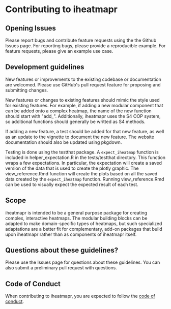 # Contributing to iheatmapr

## Opening Issues

Please report bugs and contribute feature requests using the the Github Issues page. For reporting bugs, please provide a reproducible example. For feature requests, please give an example use case.

## Development guidelines

New features or improvements to the existing codebase or documentation are welcomed. Please use GitHub's pull request feature for proposing and submitting changes.  

New features or changes to existing features should mimic the style used for existing features. For example, if adding a new modular component that can be added onto a complex heatmap, the name of the new function should start with "add_". Additionally, iheatmapr uses the S4 OOP system, so additional functions should generally be writted as S4 methods. 

If adding a new feature, a test should be added for that new feature, as well as an update to the vignette to document the new feature.  The website documentation should also be updated using pkgdown.  

Testing is done using the testthat package. A `expect_iheatmap` function is included in helper_expectation.R in the tests/testthat directory. This function wraps a few expectations.  In particular, the expectation will create a saved version of the data that is used to create the plotly graphic.  The view_reference.Rmd function will create the plots based on all the saved data created by the `expect_iheatmap` function.  Running view_reference.Rmd can be used to visually expect the expected result of each test.

## Scope

iheatmapr is intended to be a general purpose package for creating complex, interactive heatmaps. The modular building blocks can be adapted to make domain-specific types of heatmaps, but such specialized adaptations are a better fit for complementary, add-on packages that build upon iheatmapr rather than as components of iheatmapr itself. 

## Questions about these guidelines?

Please use the Issues page for questions about these guidelines. You can also submit a preliminary pull request with questions. 

## Code of Conduct

When contributing to iheatmapr, you are expected to follow the [code of conduct](https://github.com/AliciaSchep/iheatmapr/blob/master/CONDUCT.md).